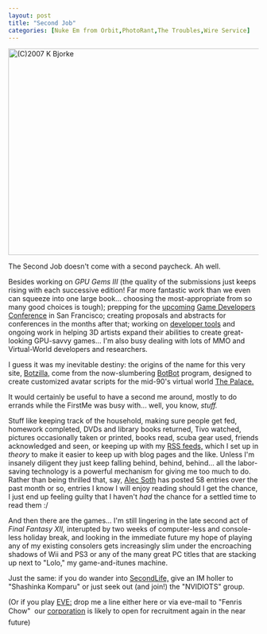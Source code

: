 ```yaml
---
layout: post
title: "Second Job"
categories: [Nuke Em from Orbit,PhotoRant,The Troubles,Wire Service]
---
```

<img title="(C)2007 K Bjorke" src="http://www.botzilla.com/blog/pix2007/IMG_0239.jpg" width="807" height="416" border="0" />

The Second Job doesn't come with a second paycheck. Ah well.

Besides working on <i>GPU Gems III</i> (the quality of the submissions just keeps rising with each successive edition! Far more fantastic work than we even can squeeze into one large book... choosing the most-appropriate from so many good choices is tough); prepping for the <a href="http://upcoming.org/event/71922/">upcoming</a> <a href="www.gdconf.com/ ">Game Developers Conference</a> in San Francisco; creating proposals and abstracts for conferences in the months after that; working on <a href="http://developer.nvidia.com/">developer tools</a> and ongoing work in helping 3D artists expand their abilities to create great-looking GPU-savvy games... I'm also busy dealing with lots of MMO and Virtual-World developers and researchers.

I guess it was my inevitable destiny: the origins of the name for this very site, <a href="http://www.botzilla.com/">Botzilla,</a> come from the now-slumbering <a href="http://www.botzilla.com/house/ibot.html">BotBot</a> program, designed to create customized avatar scripts for the mid-90's virtual world <a href="http://en.wikipedia.org/wiki/The_Palace_%28computer_program%29">The Palace.</a>

It </i>would</i> certainly be useful to have a second me around, mostly to do errands while the FirstMe was busy with... well, you know, <i>stuff.</i>

Stuff like keeping track of the household, making sure people get fed, homework completed, DVDs and library books returned, Tivo watched, pictures occasionally taken or printed, books read, scuba gear used, friends acknowledged and seen, or keeping up with my <a href="http://www.bloglines.com/public/bjorke">RSS feeds,</a> which I set up in <i>theory</i> to make it easier to keep up with blog pages and the like. Unless I'm insanely diligent they just keep falling behind, behind, behind... all the labor-saving technology is a powerful mechanism for giving me too much to do. Rather than being thrilled that, say, <a href="http://alecsoth.com/blog/">Alec Soth</a> has posted 58 entries over the past month or so, entries I know I will enjoy reading should I get the chance, I just end up feeling guilty that I haven't <i>had</i> the chance for a settled time to read them :/

And then there are the games... I'm still lingering in the late second act of <i>Final Fantasy XII,</i> interupted by two weeks of computer-less and console-less holiday break, and looking in the immediate future my hope of playing any of my existing consolers gets increasingly slim under the encroaching shadows of Wii and PS3 or any of the many great PC titles that are stacking up next to "Lolo," my game-and-itunes machine.

Just the same: if you do wander into <a href="http://secondlife.com/">SecondLife,</a> give an IM holler to "Shashinka Komparu" or just seek out (and join!) the "NVIDIOTS" group.

(Or if you play <a href="http://www.eve-online.com/">EVE:</a> drop me a line either here or via eve-mail to "Fenris Chow" &#151; our <a href="http://www.eve-msyds.com/">corporation</a> is likely to open for recruitment again in the near future)

<!--more-->

